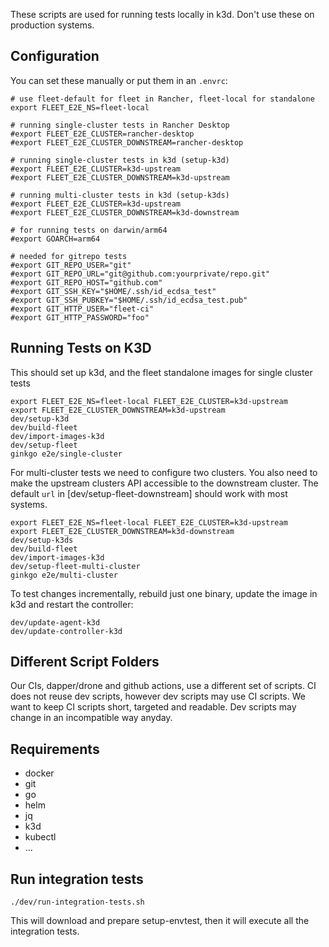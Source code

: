 These scripts are used for running tests locally in k3d. Don't use these on
production systems.

## Configuration

You can set these manually or put them in an `.envrc`:

    # use fleet-default for fleet in Rancher, fleet-local for standalone
    export FLEET_E2E_NS=fleet-local

    # running single-cluster tests in Rancher Desktop
    #export FLEET_E2E_CLUSTER=rancher-desktop
    #export FLEET_E2E_CLUSTER_DOWNSTREAM=rancher-desktop

    # running single-cluster tests in k3d (setup-k3d)
    #export FLEET_E2E_CLUSTER=k3d-upstream
    #export FLEET_E2E_CLUSTER_DOWNSTREAM=k3d-upstream

    # running multi-cluster tests in k3d (setup-k3ds)
    #export FLEET_E2E_CLUSTER=k3d-upstream
    #export FLEET_E2E_CLUSTER_DOWNSTREAM=k3d-downstream

    # for running tests on darwin/arm64
    #export GOARCH=arm64

    # needed for gitrepo tests
    #export GIT_REPO_USER="git"
    #export GIT_REPO_URL="git@github.com:yourprivate/repo.git"
    #export GIT_REPO_HOST="github.com"
    #export GIT_SSH_KEY="$HOME/.ssh/id_ecdsa_test"
    #export GIT_SSH_PUBKEY="$HOME/.ssh/id_ecdsa_test.pub"
    #export GIT_HTTP_USER="fleet-ci"
    #export GIT_HTTP_PASSWORD="foo"

## Running Tests on K3D

This should set up k3d, and the fleet standalone images for single cluster tests

    export FLEET_E2E_NS=fleet-local FLEET_E2E_CLUSTER=k3d-upstream
    export FLEET_E2E_CLUSTER_DOWNSTREAM=k3d-upstream
    dev/setup-k3d
    dev/build-fleet
    dev/import-images-k3d
    dev/setup-fleet
    ginkgo e2e/single-cluster

For multi-cluster tests we need to configure two clusters. You also need to
make the upstream clusters API accessible to the downstream cluster. The
default `url` in [dev/setup-fleet-downstream] should work with most systems.

    export FLEET_E2E_NS=fleet-local FLEET_E2E_CLUSTER=k3d-upstream
    export FLEET_E2E_CLUSTER_DOWNSTREAM=k3d-downstream
    dev/setup-k3ds
    dev/build-fleet
    dev/import-images-k3d
    dev/setup-fleet-multi-cluster
    ginkgo e2e/multi-cluster

To test changes incrementally, rebuild just one binary, update the image in k3d
and restart the controller:

    dev/update-agent-k3d
    dev/update-controller-k3d

## Different Script Folders

Our CIs, dapper/drone and github actions, use a different set of scripts.
CI does not reuse dev scripts, however dev scripts may use CI scripts.
We want to keep CI scripts short, targeted and readable. Dev scripts may
change in an incompatible way anyday.

## Requirements

* docker
* git
* go
* helm
* jq
* k3d
* kubectl
* ...

## Run integration tests

```
./dev/run-integration-tests.sh
```

This will download and prepare setup-envtest, then it will execute all the integration tests.
